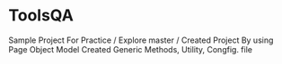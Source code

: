 # ToolsQA
Sample Project For Practice / 
Explore master /
Created Project By using Page Object Model Created Generic Methods, Utility, Congfig. file
